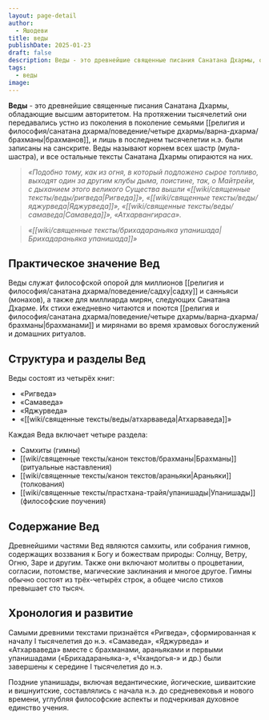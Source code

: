 ```yaml
---
layout: page-detail
author:
  - Яшодеви
title: веды
publishDate: 2025-01-23
draft: false
description: Веды - это древнейшие священные писания Санатана Дхармы, обладающие высшим авторитетом. На протяжении тысячелетий они передавались устно из поколения в поколение семьями брахманов, и лишь в последнем тысячелетии н.э. были записаны на санскрите. Веды называют корнем всех шастр (мула-шастра), и все остальные тексты Санатана Дхармы опираются на них.
tags:
  - веды
image:
---
```

**Веды** - это древнейшие священные писания Санатана Дхармы, обладающие высшим авторитетом. На протяжении тысячелетий они передавались устно из поколения в поколение семьями [[религия и философия/санатана дхарма/поведение/четыре дхармы/варна-дхарма/брахманы|брахманов]], и лишь в последнем тысячелетии н.э. были записаны на санскрите. Веды называют корнем всех шастр (мула-шастра), и все остальные тексты Санатана Дхармы опираются на них.

>*«Подобно тому, как из огня, в который подложено сырое топливо, выходят один за другим клубы дыма, поистине, так, о Майтрейи, с дыханием этого великого Существа вышли «[[wiki/священные тексты/веды/ригведа|Ригведа]]», «[[wiki/священные тексты/веды/яджурведа|Яджурведа]]», «[[wiki/священные тексты/веды/самаведа|Самаведа]]», «Атхарвангираса».* 

>*«[[wiki/священные тексты/брихадараньяка упанишада|Брихадараньяка упанишада]]»*

## Практическое значение Вед
Веды служат философской опорой для миллионов [[религия и философия/санатана дхарма/поведение/садху|садху]] и санньяси (монахов), а также для миллиарда мирян, следующих Санатана Дхарме. Их стихи ежедневно читаются и поются [[религия и философия/санатана дхарма/поведение/четыре дхармы/варна-дхарма/брахманы|брахманами]] и мирянами во время храмовых богослужений и домашних ритуалов. 

## Структура и разделы Вед
Веды состоят из четырёх книг:

- «Ригведа»
- «Самаведа»
- «Яджурведа»
- «[[wiki/священные тексты/веды/атхарваведа|Атхарваведа]]»

Каждая Веда включает четыре раздела:

- Самхиты (гимны)
- [[wiki/священные тексты/канон текстов/брахманы|Брахманы]] (ритуальные наставления)
- [[wiki/священные тексты/канон текстов/араньяки|Араньяки]] (толкования)
- [[wiki/священные тексты/прастхана-трайя/упанишады|Упанишады]] (философские поучения)

## Содержание Вед
Древнейшими частями Вед являются самхиты, или собрания гимнов, содержащих воззвания к Богу и божествам природы: Солнцу, Ветру, Огню, Заре и другим. Также они включают молитвы о процветании, согласии, потомстве, магические заклинания и многое другое. Гимны обычно состоят из трёх-четырёх строк, а общее число стихов превышает сто тысяч.

## Хронология и развитие
Самыми древними текстами признаётся «Ригведа», сформированная к началу I тысячелетия до н.э. «Самаведа», «Яджурведа» и «Атхарваведа» вместе с брахманами, араньяками и первыми упанишадами («Брихадараньяка-», «Чхандогья-» и др.) были завершены к середине I тысячелетия до н.э.

Поздние упанишады, включая ведантические, йогические, шиваитские и вишнуитские, составлялись с начала н.э. до средневековья и нового времени, углубляя философские аспекты и подчеркивая духовное единство учения.